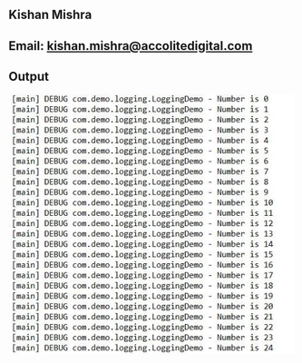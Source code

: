 ## Kishan Mishra
## Email: kishan.mishra@accolitedigital.com

## Output
![](https://github.com/KishanMishra-SAU/SAU-Feb-Batch-2/blob/main/Junit%2C%20Mockito%2C%20Logging%20-%20Afternoon/logging/ss1.JPG)
